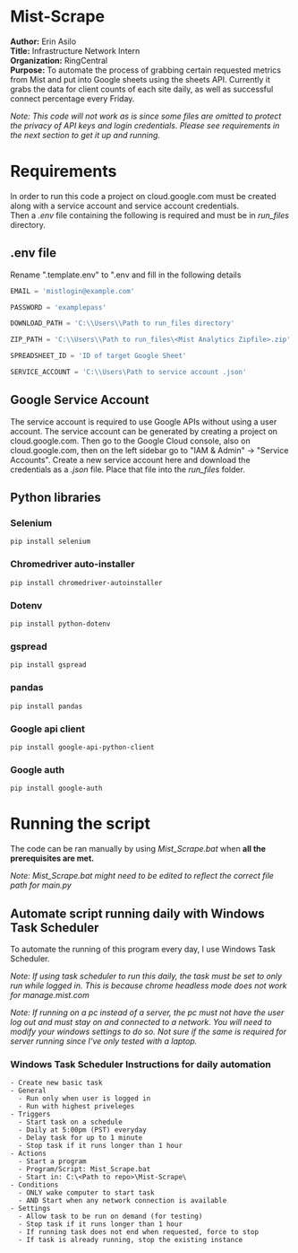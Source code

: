 # Mist-Scrape
**Author:** Erin Asilo \
**Title:** Infrastructure Network Intern \
**Organization:** RingCentral \
**Purpose:** To automate the process of grabbing certain requested metrics from Mist and put into Google sheets using the sheets API. Currently it grabs the data for client counts of each site daily, as well as successful connect percentage every Friday. 

*Note: This code will not work as is since some files are omitted to protect the privacy of API keys and login credentials. Please see requirements in the next section to get it up and running.*

# Requirements
In order to run this code a project on cloud.google.com must be created along with a service account and service account credentials. \
Then a *.env* file containing the following is required and must be in *run_files* directory.

## .env file
Rename ".template.env" to ".env and fill in the following details

```python
EMAIL = 'mistlogin@example.com'

PASSWORD = 'examplepass'

DOWNLOAD_PATH = 'C:\\Users\\Path to run_files directory'

ZIP_PATH = 'C:\\Users\\Path to run_files\<Mist Analytics Zipfile>.zip'

SPREADSHEET_ID = 'ID of target Google Sheet'

SERVICE_ACCOUNT = 'C:\\Users\Path to service account .json'
```
## Google Service Account
The service account is required to use Google APIs without using a user account. The service account can be generated by creating a project on cloud.google.com. Then go to the Google Cloud console, also on cloud.google.com, then on the left sidebar go to "IAM & Admin" -> "Service Accounts". Create a new service account here and download the credentials as a *.json* file. Place that file into the *run_files* folder.

## Python libraries
### Selenium
```
pip install selenium
```
### Chromedriver auto-installer
```
pip install chromedriver-autoinstaller
```
### Dotenv
```
pip install python-dotenv
```
### gspread
```
pip install gspread
```
### pandas
```
pip install pandas
```
### Google api client
```
pip install google-api-python-client
```
### Google auth
```
pip install google-auth
```

# Running the script
The code can be ran manually by using *Mist_Scrape.bat* when **all the prerequisites are met.**

*Note: Mist_Scrape.bat might need to be edited to reflect the correct file path for main.py*

## Automate script running daily with Windows Task Scheduler
To automate the running of this program every day, I use Windows Task Scheduler.

*Note: If using task scheduler to run this daily, the task must be set to only run while logged in. This is because chrome headless mode does not work for manage.mist.com*

*Note: If running on a pc instead of a server, the pc must not have the user log out and must stay on and connected to a network. You will need to modify your windows settings to do so. Not sure if the same is required for server running since I've only tested with a laptop.*

### Windows Task Scheduler Instructions for daily automation
```
- Create new basic task
- General
  - Run only when user is logged in
  - Run with highest priveleges
- Triggers
  - Start task on a schedule
  - Daily at 5:00pm (PST) everyday
  - Delay task for up to 1 minute
  - Stop task if it runs longer than 1 hour
- Actions
  - Start a program
  - Program/Script: Mist_Scrape.bat
  - Start in: C:\<Path to repo>\Mist-Scrape\
- Conditions
  - ONLY wake computer to start task
  - AND Start when any network connection is available
- Settings
  - Allow task to be run on demand (for testing)
  - Stop task if it runs longer than 1 hour
  - If running task does not end when requested, force to stop
  - If task is already running, stop the existing instance
```
